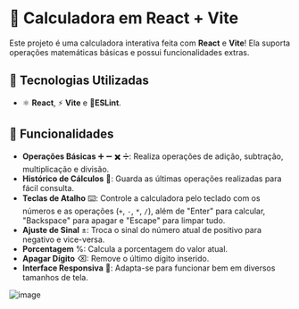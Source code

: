 # 🧮 Calculadora em React + Vite

Este projeto é uma calculadora interativa feita com **React** e **Vite**! Ela suporta operações matemáticas básicas e possui funcionalidades extras.

## 🚀 Tecnologias Utilizadas

- ⚛️ **React**, ⚡ **Vite** e 🧹**ESLint**.

## 🧠 Funcionalidades

- **Operações Básicas** ➕ ➖ ✖️ ➗: Realiza operações de adição, subtração, multiplicação e divisão.
- **Histórico de Cálculos** 📝: Guarda as últimas operações realizadas para fácil consulta.
- **Teclas de Atalho** ⌨️: Controle a calculadora pelo teclado com os números e as operações (`+`, `-`, `*`, `/`), além de "Enter" para calcular, "Backspace" para apagar e "Escape" para limpar tudo.
- **Ajuste de Sinal** ±: Troca o sinal do número atual de positivo para negativo e vice-versa.
- **Porcentagem** %: Calcula a porcentagem do valor atual.
- **Apagar Dígito** ⌫: Remove o último dígito inserido.
- **Interface Responsiva** 📱: Adapta-se para funcionar bem em diversos tamanhos de tela.

![image](https://github.com/user-attachments/assets/c66faee5-61df-4c8a-8cf8-a651acebfc56)
